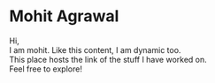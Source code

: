 # Mohit Agrawal
Hi,  
I am mohit. Like this content, I am dynamic too.  
This place hosts the link of the stuff I have worked on.  
Feel free to explore! 
